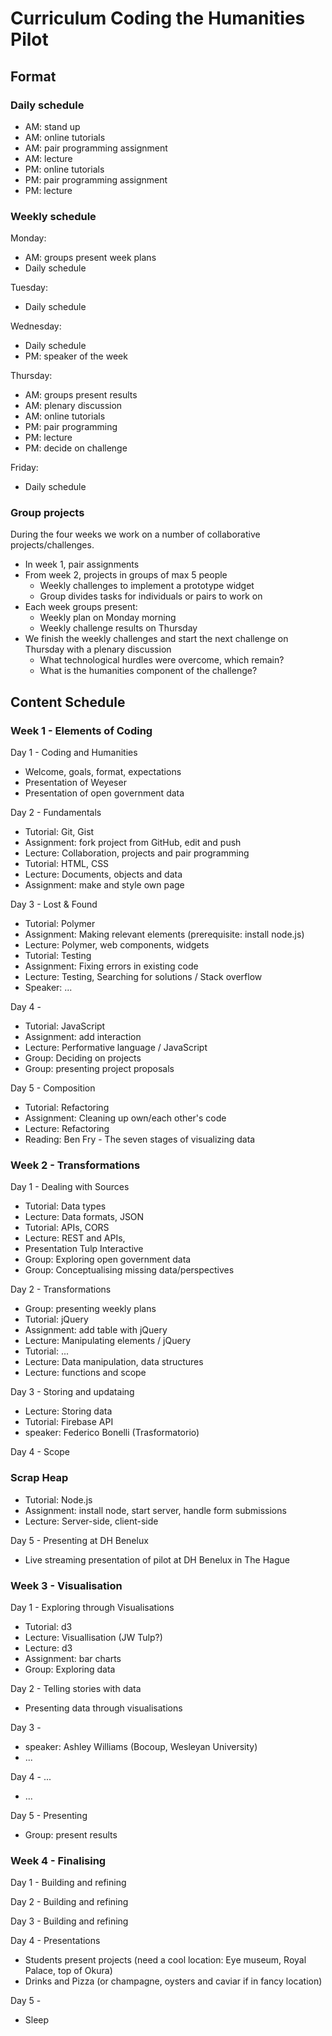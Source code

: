 # Curriculum Coding the Humanities Pilot

## Format

### Daily schedule

- AM: stand up
- AM: online tutorials
- AM: pair programming assignment
- AM: lecture
- PM: online tutorials
- PM: pair programming assignment
- PM: lecture

### Weekly schedule

Monday:
- AM: groups present week plans
- Daily schedule

Tuesday:
- Daily schedule

Wednesday:
- Daily schedule
- PM: speaker of the week

Thursday:
- AM: groups present results
- AM: plenary discussion
- AM: online tutorials
- PM: pair programming
- PM: lecture
- PM: decide on challenge

Friday:
- Daily schedule

### Group projects

During the four weeks we work on a number of collaborative projects/challenges.

+ In week 1, pair assignments
+ From week 2, projects in groups of max 5 people
  + Weekly challenges to implement a prototype widget
  + Group divides tasks for individuals or pairs to work on
+ Each week groups present:
  + Weekly plan on Monday morning
  + Weekly challenge results on Thursday
+ We finish the weekly challenges and start the next challenge on Thursday with a plenary discussion
  + What technological hurdles were overcome, which remain?
  + What is the humanities component of the challenge?


## Content Schedule

### Week 1 - Elements of Coding

Day 1 - Coding and Humanities
- Welcome, goals, format, expectations
- Presentation of Weyeser
- Presentation of open government data

Day 2 - Fundamentals
- Tutorial: Git, Gist
- Assignment: fork project from GitHub, edit and push
- Lecture: Collaboration, projects and pair programming
- Tutorial: HTML, CSS
- Lecture: Documents, objects and data
- Assignment: make and style own page

Day 3 - Lost & Found
- Tutorial: Polymer
- Assignment: Making relevant elements (prerequisite: install node.js)
- Lecture: Polymer, web components, widgets
- Tutorial: Testing
- Assignment: Fixing errors in existing code
- Lecture: Testing, Searching for solutions / Stack overflow
- Speaker: ...

Day 4 - 
- Tutorial: JavaScript
- Assignment: add interaction
- Lecture: Performative language / JavaScript
- Group: Deciding on projects
- Group: presenting project proposals

Day 5 - Composition
- Tutorial: Refactoring
- Assignment: Cleaning up own/each other's code
- Lecture: Refactoring
- Reading: Ben Fry - The seven stages of visualizing data
 

### Week 2 - Transformations

Day 1 - Dealing with Sources
- Tutorial: Data types
- Lecture: Data formats, JSON
- Tutorial: APIs, CORS
- Lecture: REST and APIs, 
- Presentation Tulp Interactive
- Group: Exploring open government data
- Group: Conceptualising missing data/perspectives

Day 2 - Transformations
- Group: presenting weekly plans
- Tutorial: jQuery
- Assignment: add table with jQuery
- Lecture: Manipulating elements / jQuery
- Tutorial: ...
- Lecture: Data manipulation, data structures
- Lecture: functions and scope

Day 3 - Storing and updataing
- Lecture: Storing data
- Tutorial: Firebase API
- speaker: Federico Bonelli (Trasformatorio)

Day 4 - Scope


### Scrap Heap

- Tutorial: Node.js
- Assignment: install node, start server, handle form submissions
- Lecture: Server-side, client-side

Day 5 - Presenting at DH Benelux
- Live streaming presentation of pilot at DH Benelux in The Hague

### Week 3 - Visualisation

Day 1 - Exploring through Visualisations
- Tutorial: d3
- Lecture: Visuallisation (JW Tulp?)
- Lecture: d3
- Assignment: bar charts
- Group: Exploring data

Day 2 - Telling stories with data
- Presenting data through visualisations

Day 3 - 
- speaker: Ashley Williams (Bocoup, Wesleyan University)
- ...

Day 4 - ...
- ...

Day 5 - Presenting
- Group: present results

### Week 4 - Finalising

Day 1 - Building and refining

Day 2 - Building and refining

Day 3 - Building and refining

Day 4 - Presentations
- Students present projects (need a cool location: Eye museum, Royal Palace, top of Okura)
- Drinks and Pizza (or champagne, oysters and caviar if in fancy location)

Day 5 - 
- Sleep


